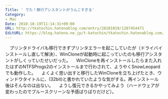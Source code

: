 ```yaml
---
Title: ' でた！移行アシスタントがうんこすぎる'
Category:
- Mac
Date: 2010-10-19T11:14:31+09:00
URL: http://tkatochin.hatenablog.com/entry/20101019/1287454471
EditURL: https://blog.hatena.ne.jp/t-katochin/tkatochin.hatenablog.com/atom/entry/6653586347154753280
---
```


　プリンタドライバも移行できずプリンタエラーを起こしていたが（ドライバインストールし直して解決）、WinCloneが起動時に起こっていたのも移行アシスタントがしくっていたせいだった。
　WinCloneを再インストールしたらまた入れたはずのNTFSProgs2のインストールまで行わされて、ようやくSnowLeopardでも動作した。
　よくよく思い出すと移行したWinCloneを立ち上げたとき、ウィンドウタイトルに、(32bit)と書かれていたような気がする。再インストール後はそんなのは出ない。
　ようし復元できるかやってみよう（ハードウェアが変わったのでブルースクリーンな予感ばりばりだけど）。
